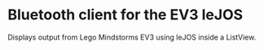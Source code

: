 # Bluetooth client for the EV3 leJOS

Displays output from Lego Mindstorms EV3 using leJOS inside a ListView.
